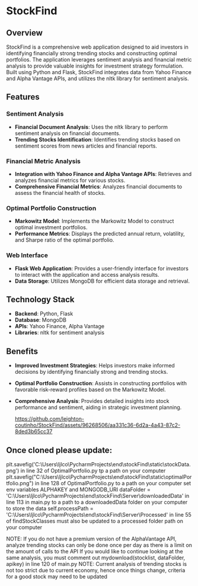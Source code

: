 # StockFind

## Overview
StockFind is a comprehensive web application designed to aid investors in identifying financially strong trending stocks and constructing optimal portfolios. The application leverages sentiment analysis and financial metric analysis to provide valuable insights for investment strategy formulation. Built using Python and Flask, StockFind integrates data from Yahoo Finance and Alpha Vantage APIs, and utilizes the nltk library for sentiment analysis.

## Features

### Sentiment Analysis
- **Financial Document Analysis**: Uses the nltk library to perform sentiment analysis on financial documents.
- **Trending Stocks Identification**: Identifies trending stocks based on sentiment scores from news articles and financial reports.

### Financial Metric Analysis
- **Integration with Yahoo Finance and Alpha Vantage APIs**: Retrieves and analyzes financial metrics for various stocks.
- **Comprehensive Financial Metrics**: Analyzes financial documents to assess the financial health of stocks.

### Optimal Portfolio Construction
- **Markowitz Model**: Implements the Markowitz Model to construct optimal investment portfolios.
- **Performance Metrics**: Displays the predicted annual return, volatility, and Sharpe ratio of the optimal portfolio.

### Web Interface
- **Flask Web Application**: Provides a user-friendly interface for investors to interact with the application and access analysis results.
- **Data Storage**: Utilizes MongoDB for efficient data storage and retrieval.

## Technology Stack
- **Backend**: Python, Flask
- **Database**: MongoDB
- **APIs**: Yahoo Finance, Alpha Vantage
- **Libraries**: nltk for sentiment analysis

## Benefits
- **Improved Investment Strategies**: Helps investors make informed decisions by identifying financially strong and trending stocks.
- **Optimal Portfolio Construction**: Assists in constructing portfolios with favorable risk-reward profiles based on the Markowitz Model.
- **Comprehensive Analysis**: Provides detailed insights into stock performance and sentiment, aiding in strategic investment planning.

  https://github.com/leighton-coutinho/StockFind/assets/96268506/aa331c36-6d2a-4a43-87c2-8ded3b65cc37

  

## Once cloned please update:

plt.savefig('C:\\Users\\ljlco\\PycharmProjects\\end\\stockFind\\static\\stockData.png') in line 32 of OptimalPortfolio.py tp a path on your computer
plt.savefig("C:\\Users\\ljlco\\PycharmProjects\\end\\stockFind\\static\\optimalPortfolio.png") in line 128 of OptimalPortfolio.py to a path on your computer
set env variables ALPHAKEY and MONGODB_URI
dataFolder = 'C:\\Users\\ljlco\\PycharmProjects\\end\\stockFind\\Server\\downloadedData' in line 113 in main.py to a path to a downloadedData folder on your computer to store the data
self.processPath = 'C:\\Users\\ljlco\\PycharmProjects\\end\\stockFind\\Server\\Processed' in line 55 of findStockClasses must also be updated to a processed folder path on your computer


NOTE: If you do not have a premium version of the AlphaVantage API, analyze trending stocks can only be done once per day as there is a limit on the amount of calls to the API
If you would like to continue looking at the same analysis, you must comment out mydownload(stocklist, dataFolder, apikey) in line 120 of main.py
NOTE: Current analysis of trending stocks is not too strict due to current economy, hence once things change, criteria for a good stock may need to be updated
